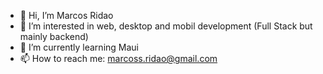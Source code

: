 - 👋 Hi, I’m Marcos Ridao
- 👀 I’m interested in web, desktop and mobil development (Full Stack but mainly backend)
- 🌱 I’m currently learning Maui
- 📫 How to reach me: marcoss.ridao@gmail.com

<!---
maxmarcos84/maxmarcos84 is a ✨ special ✨ repository because its `README.md` (this file) appears on your GitHub profile.
You can click the Preview link to take a look at your changes.
--->
